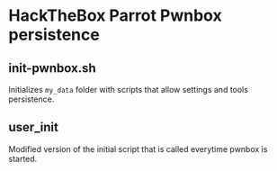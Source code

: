 # HackTheBox Parrot Pwnbox persistence

## init-pwnbox.sh

Initializes `my_data` folder with scripts that allow settings and tools persistence.

## user_init

Modified version of the initial script that is called everytime pwnbox is started.

